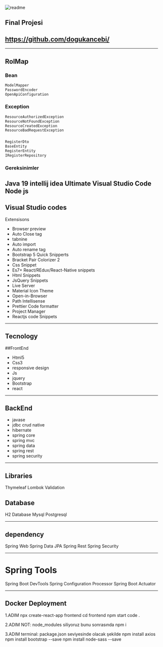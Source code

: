 ![readme](./picture/readme.jpg)
 
 Final Projesi
---
https://github.com/dogukancebi/
---


---

## RolMap

### Bean

```sh
ModelMapper
PasswordEncoder
OpenApiConfiguration
```

### Exception

```sh
ResourceAuthorizedException
ResourceNotFoundException
ResourceCreatedException
ResourceBadRequestException
```

###  

```sh
RegisterDto
BaseEntity
RegisterEntity
IRegisterRepository
```

### Gereksinimler

Java 19
intellij idea Ultimate
Visual Studio Code
Node js
---

## Visual Studio codes

Extensisons

- Browser preview
- Auto Close tag
- tabnine
- Auto import
- Auto rename tag
- Bootstrap 5 Quick Snipperts
- Bracket Pair Colorizer 2
- Css Snippet
- Es7+ React/REdux/React-Native snippets
- Html Snippets
- JsQuery Snippets
- Live Server
- Material Icon Theme
- Open-in-Browser
- Path Intellisense
- Prettier Code formatter
- Project Manager
- Reactjs code Snippets

---

## Tecnology

##FrontEnd

- Html5
- Css3
- responsive design
- Js
- jquery
- Bootstrap
- react

---

## BackEnd

* javase
* jdbc crud native
* hibernate
* spring core
* spring mvc
* spring data
* spring rest
* spring security

---

## Libraries

Thymeleaf
Lombok
Validation

## Database

H2 Database
Mysql
Postgresql

---

## dependency

Spring Web
Spring Data JPA
Spring Rest
Spring Security

---

# Spring Tools

Spring Boot DevTools
Spring Configuration Processor
Spring Boot Actuator

---

## Docker Deployment

1.ADIM
npx create-react-app frontend
cd frontend
npm start
code .

2.ADIM
NOT: node_modules siliyoruz bunu sonrasında
npm i

3.ADIM
terminal: package.json seviyesinde olacak şekilde
npm install axios
npm install bootstrap --save
npm install node-sass --save


